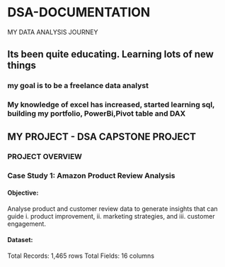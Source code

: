 # DSA-DOCUMENTATION
MY DATA ANALYSIS JOURNEY
## Its been quite educating. Learning lots of new things
### my goal is to be a freelance data analyst
### My knowledge of excel has increased, started learning sql, building my portfolio, PowerBi,Pivot table and DAX

## MY PROJECT - DSA CAPSTONE PROJECT
### PROJECT OVERVIEW
### Case Study 1: Amazon Product Review Analysis
#### Objective:
Analyse product and customer review data to generate insights that can guide
i.	product improvement, 
ii.	marketing strategies, and 
iii.	customer engagement.
#### Dataset:
Total Records: 1,465 rows
Total Fields: 16 columns
